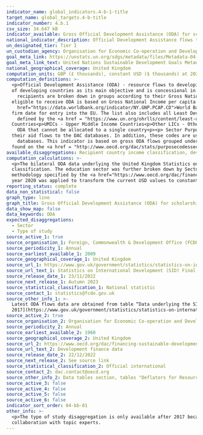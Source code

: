```yaml
---
indicator_name: global_indicators.4-b-1-title
target_name: global_targets.4-b-title
indicator_number: 4.b.1
csv_size: 34.647 kB
indicator_available: Gross Official Development Assistance (ODA) for scholarships
national_indicator_description: Official Development Assistance flows to developing countries quantify the public effort that donors provide to developing countries for scholarships.
un_designated_tier: Tier I
un_custodian_agency: Organisation for Economic Co-operation and Development (OECD)
goal_meta_link: https://unstats.un.org/sdgs/metadata/files/Metadata-04-0B-01.pdf
goal_meta_link_text: United Nations Sustainable Development Goals Metadata (PDF 211 KB)
national_geographical_coverage: United Kingdom
computation_units: GBP (£ thousands), constant USD ($ thousands) at 2020 prices
computation_definitions: >-
  <p>Official Development Assistance (ODA) - resource flows to developing countries and multilateral organisations provided by official agencies (e.g. the UK Government) or their executive agencies. Each transaction is administered for the promotion of the economic development and welfare
  of developing countries as its main objective and is concessional in character. More information on ODA can be found on the <a href="http://www.oecd.org/development/financing-sustainable-development/development-finance-standards/officialdevelopmentassistancedefinitionandcoverage.htm">OECD website</a>. ODA
    recipients are broken down in groups according to their Gross National Income (GNI) per capita.<p>Country income classification - the Development Assistance Committee (DAC) list of countries
  eligible to receive ODA is based on Gross National Income per capita as published by the <a
    href="https://data.worldbank.org/indicator/NY.GNP.PCAP.CD">World Bank</a>. All low and middle income countries are included, with the exception of G8 members, EU members, and countries with a
  firm date for entry into the EU. The list also includes all Least Developed Countries (LDCs) as
    defined by the <a href = "https://www.un.org/ohrlls/content/least-developed-countries%20">United Nations (UN)</a>.<p>LDCs - Least Developed Countries<p>LMICs - Lower-middle Income
  Countries<p>UMICs - Upper Middle Income Countries<p>Other LICs - Other Low Income Countries<p>Unspecified -
    ODA that cannot be allocated to a single country<p><p> Sector Purpose Codes (CRS codes) - the DAC Secretariat maintains various code lists which are used by donors to report on
  their aid flows to the DAC databases. In addition, these codes are used to classify information in the DAC
    databases. This indicator is based on gross ODA flows grouped under Type of Aid code E01 (Scholarships/training in donor country) CRS. The sector classification codes can be
  found on the <a href = "http://www.oecd.org/dac/stats/purposecodessectorclassification.htm">OECD website<a/>.
available_disaggregations: Recipient country income classification, development assistance sector, type of study (for the education sector)
computation_calculations: >-
  <p>The bilateral ODA data underlying the United Kingdom Statistics on International Development (SID) (see Source 1) were filtered for rows where the type of aid was scholarships/training in donor country (code E01). Amount extended was then summed for each SID sector and country income
  classification. The education sector was further broken down by SectorPurposeText variable. The indicator requires gross disbursements of ODA, so the amount extended value was used to do the sums, rather than the headline ODA value.</p><p>The constant USD conversion was done using
  methodology specified by the <a href="https://www.oecd.org/dac/financing-sustainable-development/development-finance-standards/informationnoteonthedacdeflators.htm">OECD</a>. The GBP values were converted with the USD exchange rate for the respective year, and then a deflator with base
  year 2020 was applied to transform the current USD values to constant 2020 USD values  (see Source 2).</p>
reporting_status: complete
data_non_statistical: false
graph_type: line
graph_title: Gross Official Development Assistance (ODA) for scholarships
data_show_map: false
data_keywords: ODA
expected_disaggregations:
  - Sector
  - Type of study
source_active_1: true
source_organisation_1: Foreign, Commonwealth & Development Office (FCDO)
source_periodicity_1: Annual
source_earliest_available_1: 2009
source_geographical_coverage_1: United Kingdom
source_url_1: https://www.gov.uk/government/statistics/statistics-on-international-development-final-uk-aid-spend-2021
source_url_text_1: Statistics on International Development (SID) Final UK Aid Spend 2021
source_release_date_1: 23/11/2022
source_next_release_1: Autumn 2023
source_statistical_classification_1: National statistic
source_contact_1: statistics@fcdo.gov.uk
source_other_info_1: >-
  Latest ODA flows data are obtained from table “Data underlying the SID publication”, AmountExtended column for gross disbursements (see relevant codes in National Metadata tab). Previous data (2009 to 2016) are available from [SID for
  2017](https://www.gov.uk/government/statistics/statistics-on-international-development-2017)
source_active_2: true
source_organisation_2: Organisation for Economic Co-operation and Development (OECD)
source_periodicity_2: Annual
source_earliest_available_2: 1960
source_geographical_coverage_2: United Kingdom
source_url_2: https://www.oecd.org/dac/financing-sustainable-development/development-finance-data/
source_url_text_2: Development finance data
source_release_date_2: 22/12/2022
source_next_release_2: See source link
source_statistical_classification_2: Official international
source_contact_2: dac.contact@oecd.org
source_other_info_2: Data tables section, tables "Deflators for Resource Flows from DAC Countries (2020=100).xls" and "Annual Exchange Rates for DAC Donor Countries from 1960 to 2021.xls"
source_active_3: false
source_active_4: false
source_active_5: false
source_active_6: false
indicator_sort_order: 04-bb-01
other_info: >-
  <p>The type of study disaggregation is only available after 2017 because the earlier SID dataset does not contain the CRS descriptive variable used to disaggregate the Education sector.</p> Data follows the UN specification for this indicator. This indicator has been identified in
  collaboration with topic experts.
---
```

